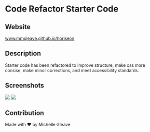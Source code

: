# Code Refactor Starter Code

## Website
www.mmgleave.github.io/horiseon

## Description
Starter code has been refactored to improve structure, make css more consise, make minor corrections, and meet accessibility standards.

## Screenshots

<img src="./assets/images/horiseon-1">
<img src="./assets/images/horiseon-2">

## Contribution
Made with ❤️ by Michelle Gleave